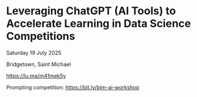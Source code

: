 # Leveraging ChatGPT (AI Tools) to Accelerate Learning in Data Science Competitions

Saturday 19 July 2025

Bridgetown, Saint Michael

https://lu.ma/m41mek5y

Prompting competition: https://bit.ly/bim-ai-workshop
